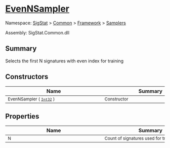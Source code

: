 # [EvenNSampler](./EvenNSampler.md)

Namespace: [SigStat]() > [Common](./../../README.md) > [Framework]() > [Samplers](./README.md)

Assembly: SigStat.Common.dll

## Summary
Selects the first N signatures with even index for training

## Constructors

| Name | Summary | 
| --- | --- | 
| <div style="width:290px"><sub>EvenNSampler ( [`Int32`](https://docs.microsoft.com/en-us/dotnet/api/System.Int32) )</sub></div>| <div style="width:290px"><sub>Constructor</sub></div>| <br>


## Properties

| Name | Summary | 
| --- | --- | 
| <div style="width:290px"><sub>N</sub></div>| <div style="width:290px"><sub>Count of signatures used for training</sub></div>| <br>


